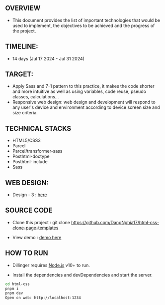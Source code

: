 ## OVERVIEW

- This document provides the list of important technologies that would be used to implement, the objectives to be achieved and the progress of the project.

## TIMELINE:

- 14 days (Jul 17 2024 - Jul 31 2024)

## TARGET:

- Apply Sass and 7-1 pattern to this practice, it makes the code shorter and more intuitive as well as using variables, code reuse, pseudo classes, calculations...
- Responsive web design: web design and development will respond to any user's device and environment according to device screen size and size criteria.

## TECHNICAL STACKS

- HTML5/CSS3
- Parcel
- Parcel/transformer-sass
- Posthtml-doctype
- Posthtml-include
- Sass

## WEB DESIGN:

- Design - 3 : [here](https://www.figma.com/design/JhGap6vIL5l8t4hz5OF6sz/Hofmann-UI-Kit---Page-Templates-(Copy)-(Copy)?node-id=0-663&t=PJjMjng9EnlNYVfl-0)

## SOURCE CODE

- Clone this project : 
git clone https://github.com/DangNghia17/html-css-clone-page-templates

- View demo : [demo here](https://html-css-clone-page-templates.vercel.app/)



## HOW TO RUN

- Dillinger requires [Node.js](https://nodejs.org/) v10+ to run.

- Install the dependencies and devDependencies and start the server.

```sh
cd html-css
pnpm i
pnpm dev
Open on web: http://localhost:1234
```
